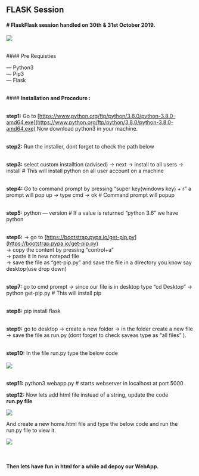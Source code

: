 ## FLASK Session

#### **# Flask**Flask session handled on 30th & 31st October 2019.


![](https://cdn-images-1.medium.com/max/800/1*Ou6FFJJD3zhcIUU8wBZqIw.png)
<span class="figcaption_hack"></span>


<br>#### Pre Requisties

— Python3<br>  — Pip3<br>  — Flask

<br>#### **Installation and Procedure :**

<br> **step1:** Go to
[https://www.python.org/ftp/python/3.8.0/python-3.8.0-amd64.exe](https://www.python.org/ftp/python/3.8.0/python-3.8.0-amd64.exe)
 Now download python3 in your machine.

<br> **step2:** Run the installer, dont forget to check the path below

<br> **step3:** select custom installtion (advised) -> next -> install to all
users -> install # This will install python on all user account on a machine

<br> **step4:** Go to command prompt by pressing “super key(windows key) + r” a
prompt will pop up -> type cmd -> ok # Command prompt will popup

<br> **step5:** python — version # If a value is returned “python 3.6” we have
python

<br> **step6:** -> go to [https://bootstrap.pypa.io/get-pip.py](https://bootstrap.pypa.io/get-pip.py) <br>->
copy the content by pressing “control+a” <br>-> paste it in new notepad file <br>-> save
the file as “get-pip.py” and save the file in a directory you know say
desktop(use drop down)

<br> **step7:** go to cmd prompt -> since our file is in desktop type “cd
Desktop” -> python get-pip.py # This will install pip

<br> **step8:** pip install flask

<br> **step9:** go to desktop -> create a new folder -> in the folder create a
new file -> save the file as run.py (dont forget to check saveas type as “all
files” ).

<br> **step10:** In the file run.py type the below code<br> <br> 
![](https://cdn-images-1.medium.com/max/1200/1*eTHruYOnGonvLJ90dGQxHw.jpeg)

<br> **step11:** python3 webapp.py # starts webserver in localhost at port 5000

**step12:** Now lets add html file instead of a string, update the code<br>
**run.py file**

![](https://cdn-images-1.medium.com/max/1200/1*UQg3Dulqa_GowAhl5FL2tg.jpeg)

And create a new home.html file and type the below code and run the run.py file to view it.

![](https://cdn-images-1.medium.com/max/1200/1*tlKQfYr6PCAaWZgQwpXRxA.jpeg)

<br> 

#### Then lets have fun in html for a while ad depoy our WebApp.

<br> 
